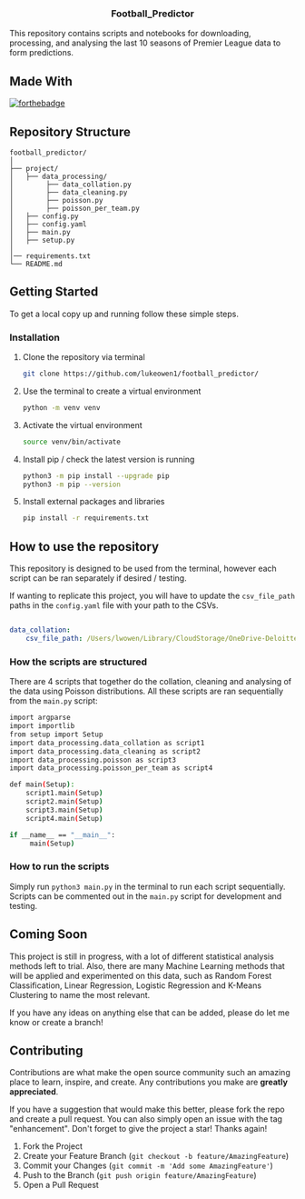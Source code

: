 
<h3 align="center">Football_Predictor</h3>

  <p align="left">
    This repository contains scripts and notebooks for downloading, processing, and analysing the last 10 seasons of Premier League data to form predictions.
    <br />

<!-- ABOUT THE PROJECT -->
## Made With

[![forthebadge](http://forthebadge.com/images/badges/made-with-python.svg)](http://forthebadge.com)
  
## Repository Structure
```plaintext
football_predictor/
│
├── project/
│   ├── data_processing/
│        ├── data_collation.py
│        ├── data_cleaning.py
│        ├── poisson.py
│        ├── poisson_per_team.py
│   ├── config.py
│   ├── config.yaml 
│   ├── main.py
│   ├── setup.py    
│
│── requirements.txt
└── README.md

```
<!-- GETTING STARTED -->
## Getting Started

To get a local copy up and running follow these simple steps.

### Installation

1. Clone the repository via terminal
   ```sh
   git clone https://github.com/lukeowen1/football_predictor/
   ```
3. Use the terminal to create a virtual environment
   ```sh
   python -m venv venv
   ```
4. Activate the virtual environment
   ```sh
   source venv/bin/activate
   ```
5. Install pip / check the latest version is running
   ```sh
   python3 -m pip install --upgrade pip
   python3 -m pip --version
   ```
6. Install external packages and libraries
   ```sh
   pip install -r requirements.txt
   ```


<!-- USAGE EXAMPLES -->

## How to use the repository 

This repository is designed to be used from the terminal, however each script can be ran separately if desired / testing. 

If wanting to replicate this project, you will have to update the `csv_file_path` paths in the `config.yaml` file with your path to the CSVs. 

```yaml

data_collation: 
    csv_file_path: /Users/lwowen/Library/CloudStorage/OneDrive-Deloitte(O365D)/Documents/prem_league_data/*.csv

```

### How the scripts are structured

There are 4 scripts that together do the collation, cleaning and analysing of the data using Poisson distributions. All these scripts are ran sequentially from the `main.py` script: 
```sh
import argparse
import importlib
from setup import Setup
import data_processing.data_collation as script1
import data_processing.data_cleaning as script2 
import data_processing.poisson as script3 
import data_processing.poisson_per_team as script4

def main(Setup): 
    script1.main(Setup)
    script2.main(Setup)
    script3.main(Setup)
    script4.main(Setup)

if __name__ == "__main__":
     main(Setup)
```
### How to run the scripts
Simply run `python3 main.py` in the terminal to run each script sequentially. Scripts can be commented out in the `main.py` script for development and testing.

## Coming Soon
This project is still in progress, with a lot of different statistical analysis methods left to trial. Also, there are many Machine Learning methods that will be applied and experimented on this data, such as Random Forest Classification, Linear Regression, Logistic Regression and K-Means Clustering to name the most relevant.

If you have any ideas on anything else that can be added, please do let me know or create a branch!

## Contributing

Contributions are what make the open source community such an amazing place to learn, inspire, and create. Any contributions you make are **greatly appreciated**.

If you have a suggestion that would make this better, please fork the repo and create a pull request. You can also simply open an issue with the tag "enhancement".
Don't forget to give the project a star! Thanks again!

1. Fork the Project
2. Create your Feature Branch (`git checkout -b feature/AmazingFeature`)
3. Commit your Changes (`git commit -m 'Add some AmazingFeature'`)
4. Push to the Branch (`git push origin feature/AmazingFeature`)
5. Open a Pull Request
